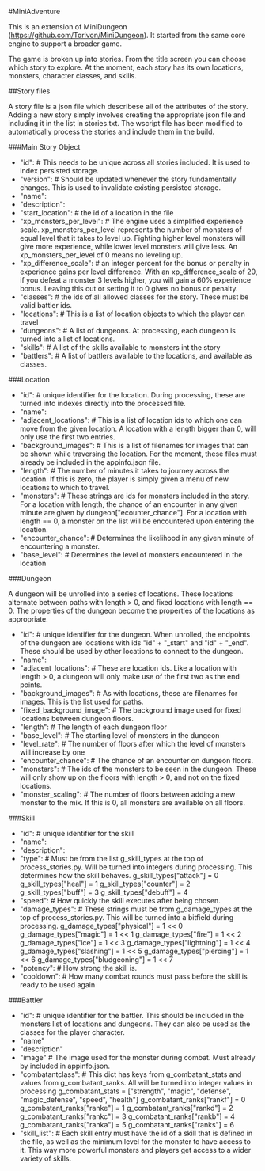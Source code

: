 #MiniAdventure

This is an extension of MiniDungeon (https://github.com/Torivon/MiniDungeon). It started from the same core engine to support a broader game. 

The game is broken up into stories. From the title screen you can choose which story to explore. At the moment, each story has its own locations, monsters, character classes, and skills. 


##Story files

A story file is a json file which describese all of the attributes of the story. Adding a new story simply involves creating the appropriate json file and including it in the list in stories.txt. The wscript file has been modified to automatically process the stories and include them in the build.

###Main Story Object

* "id": <integer> # This needs to be unique across all stories included. It is used to index persisted storage.
* "version": <integer> # Should be updated whenever the story fundamentally changes. This is used to invalidate existing persisted storage.
* "name": <string>
* "description": <string>
* "start_location": <string> # the id of a location in the file
* "xp_monsters_per_level": <integer> # The engine uses a simplified experience scale. xp_monsters_per_level represents the number of monsters of equal level that it takes to level up. Fighting higher level monsters will give more experience, while lower level monsters will give less. An xp_monsters_per_level of 0 means no leveling up.
* "xp_difference_scale": <integer> # an integer percent for the bonus or penalty in experience gains per level difference. With an xp_difference_scale of 20, if you defeat a monster 3 levels higher, you will gain a 60% experience bonus. Leaving this out or setting it to 0 gives no bonus or penalty.
* "classes": <list> <string> # the ids of all allowed classes for the story. These must be valid battler ids.
* "locations": <list> <location> # This is a list of location objects to which the player can travel
* "dungeons": <list> <dungeon> # A list of dungeons. At processing, each dungeon is turned into a list of locations.
* "skills": <list> <skill> # A list of the skills available to monsters int the story
* "battlers": <list> <battler> # A list of battlers available to the locations, and available as classes.

###Location

* "id": <string> # unique identifier for the location. During processing, these are turned into indexes directly into the processed file.
* "name": <string>
* "adjacent_locations": <list> <string> # This is a list of location ids to which one can move from the given location. A location with a length bigger than 0, will only use the first two entries.
* "background_images": <list> <string> # This is a list of filenames for images that can be shown while traversing the location. For the moment, these files must already be included in the appinfo.json file.
* "length": <integer> # The number of minutes it takes to journey across the location. If this is zero, the player is simply given a menu of new locations to which to travel.
* "monsters": <list> <string> # These strings are ids for monsters included in the story. For a location with length, the chance of an encounter in any given minute are given by dungeon["ecounter_chance"]. For a location with length == 0, a monster on the list will be encountered upon entering the location.
* "encounter_chance": <integer> # Determines the likelihood in any given minute of encountering a monster.
* "base_level": <integer> # Determines the level of monsters encountered in the location

###Dungeon

A dungeon will be unrolled into a series of locations. These locations alternate between paths with length > 0, and fixed locations with length == 0. The properties of the dungeon become the properties of the locations as appropriate.

* "id": <string> # unique identifier for the dungeon. When unrolled, the endpoints of the dungeon are locations with ids "id" + "_start" and "id" + "_end". These should be used by other locations to connect to the dungeon.
* "name": <string>
* "adjacent_locations": <list> <string> # These are location ids. Like a location with length > 0, a dungeon will only make use of the first two as the end points.
* "background_images": <list> <string> # As with locations, these are filenames for images. This is the list used for paths.
* "fixed_background_image": <list> <string> # The background image used for fixed locations between dungeon floors.
* "length": <integer> # The length of each dungeon floor
* "base_level": <integer> # The starting level of monsters in the dungeon
* "level_rate": <integer> # The number of floors after which the level of monsters will increase by one
* "encounter_chance": <integer> # The chance of an encounter on dungeon floors.
* "monsters": <list> <string> # The ids of the monsters to be seen in the dungeon. These will only show up on the floors with length > 0, and not on the fixed locations.
* "monster_scaling": <integer> # The number of floors between adding a new monster to the mix. If this is 0, all monsters are available on all floors.

###Skill

* "id": <string> # unique identifier for the skill
* "name": <string>
* "description": <string>
* "type": <string> # Must be from the list g_skill_types at the top of process_stories.py. Will be turned into integers during processing. This determines how the skill behaves.
    g_skill_types["attack"] = 0
    g_skill_types["heal"] = 1
    g_skill_types["counter"] = 2
    g_skill_types["buff"] = 3
    g_skill_types["debuff"] = 4
* "speed": <integer> # How quickly the skill executes after being chosen.
* "damage_types": <list> <string> # These strings must be from g_damage_types at the top of process_stories.py. This will be turned into a bitfield during processing.
    g_damage_types["physical"] = 1 << 0
    g_damage_types["magic"] = 1 << 1
    g_damage_types["fire"] = 1 << 2
    g_damage_types["ice"] = 1 << 3
    g_damage_types["lightning"] = 1 << 4
    g_damage_types["slashing"] = 1 << 5
    g_damage_types["piercing"] = 1 << 6
    g_damage_types["bludgeoning"] = 1 << 7
* "potency": <integer> # How strong the skill is.
* "cooldown": <integer> # How many combat rounds must pass before the skill is ready to be used again

###Battler

* "id": <string> # unique identifier for the battler. This should be included in the monsters list of locations and dungeons. They can also be used as the classes for the player character.
* "name" <string>
* "description" <string>
* "image" <string> # The image used for the monster during combat. Must already by included in appinfo.json.
* "combatantclass": <dict> # This dict has keys from g_combatant_stats and values from g_combatant_ranks. All will be turned into integer values in processing
    g_combatant_stats = ["strength", "magic", "defense", "magic_defense", "speed", "health"]
    g_combatant_ranks["rankf"] = 0
    g_combatant_ranks["ranke"] = 1
    g_combatant_ranks["rankd"] = 2
    g_combatant_ranks["rankc"] = 3
    g_combatant_ranks["rankb"] = 4
    g_combatant_ranks["ranka"] = 5
    g_combatant_ranks["ranks"] = 6
* "skill_list": <list> <skillentry> # Each skill entry must have the id of a skill that is defined in the file, as well as the minimum level for the monster to have access to it. This way more powerful monsters and players get access to a wider variety of skills.
